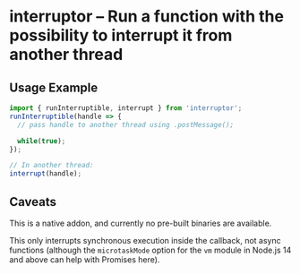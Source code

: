# interruptor – Run a function with the possibility to interrupt it from another thread

## Usage Example

```js
import { runInterruptible, interrupt } from 'interruptor';
runInterruptible(handle => {
  // pass handle to another thread using .postMessage();

  while(true);
});

// In another thread:
interrupt(handle);
```

## Caveats

This is a native addon, and currently no pre-built binaries are available.

This only interrupts synchronous execution inside the callback, not async
functions (although the `microtaskMode` option for the `vm` module in
Node.js 14 and above can help with Promises here).
